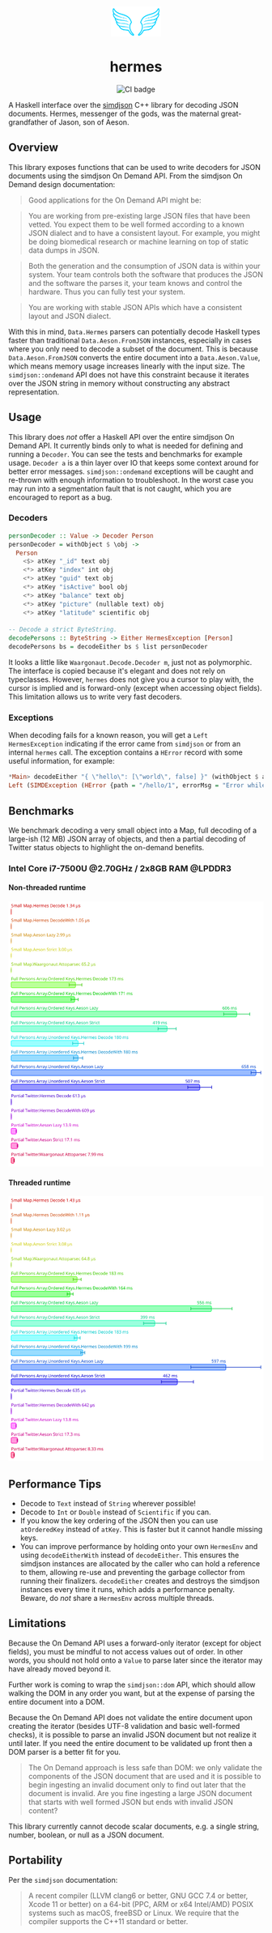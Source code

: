 <p align="center">
<img src="./wings.svg" height=60 width=100 />
</p>
<h1 align="center">hermes</h1>
<p align="center">
<a href="https://github.com/velveteer/hermes/actions"></a>
  <img src="https://img.shields.io/github/workflow/status/velveteer/hermes/CI?style=flat-square" alt="CI badge" />
</a>

A Haskell interface over the [simdjson](https://github.com/simdjson/simdjson) C++ library for decoding JSON documents. Hermes, messenger of the gods, was the maternal great-grandfather of Jason, son of Aeson. 

## Overview

This library exposes functions that can be used to write decoders for JSON documents using the simdjson On Demand API. From the simdjson On Demand design documentation:

> Good applications for the On Demand API might be:

> You are working from pre-existing large JSON files that have been vetted. You expect them to be well formed according to a known JSON dialect and to have a consistent layout. For example, you might be doing biomedical research or machine learning on top of static data dumps in JSON.

> Both the generation and the consumption of JSON data is within your system. Your team controls both the software that produces the JSON and the software the parses it, your team knows and control the hardware. Thus you can fully test your system.

> You are working with stable JSON APIs which have a consistent layout and JSON dialect.

With this in mind, `Data.Hermes` parsers can potentially decode Haskell types faster than traditional `Data.Aeson.FromJSON` instances, especially in cases where you only need to decode a subset of the document. This is because `Data.Aeson.FromJSON` converts the entire document into a `Data.Aeson.Value`, which means memory usage increases linearly with the input size. The `simdjson::ondemand` API does not have this constraint because it iterates over the JSON string in memory without constructing any abstract representation.

## Usage

This library does _not_ offer a Haskell API over the entire simdjson On Demand API. It currently binds only to what is needed for defining and running a `Decoder`. You can see the tests and benchmarks for example usage. `Decoder a` is a thin layer over IO that keeps some context around for better error messages. `simdjson::ondemand` exceptions will be caught and re-thrown with enough information to troubleshoot. In the worst case you may run into a segmentation fault that is not caught, which you are encouraged to report as a bug.

### Decoders

```haskell
personDecoder :: Value -> Decoder Person
personDecoder = withObject $ \obj ->
  Person
    <$> atKey "_id" text obj
    <*> atKey "index" int obj
    <*> atKey "guid" text obj
    <*> atKey "isActive" bool obj
    <*> atKey "balance" text obj
    <*> atKey "picture" (nullable text) obj
    <*> atKey "latitude" scientific obj

-- Decode a strict ByteString.
decodePersons :: ByteString -> Either HermesException [Person]
decodePersons bs = decodeEither bs $ list personDecoder
```

It looks a little like `Waargonaut.Decode.Decoder m`, just not as polymorphic. The interface is copied because it's elegant and does not rely on typeclasses. However, `hermes` does not give you a cursor to play with, the cursor is implied and is forward-only (except when accessing object fields). This limitation allows us to write very fast decoders.

### Exceptions

When decoding fails for a known reason, you will get a `Left HermesException` indicating if the error came from `simdjson` or from an internal `hermes` call. The exception contains a `HError` record with some useful information, for example:
```haskell
*Main> decodeEither "{ \"hello\": [\"world\", false] }" (withObject $ atKey "hello" (list text))
Left (SIMDException (HError {path = "/hello/1", errorMsg = "Error while getting value of type text. The JSON element does not have the requested type.", docLocation = "false] }", docDebug = "json_iterator [ depth : 3, structural : 'f', offset : 21', error : No error ]"}))
```

## Benchmarks
We benchmark decoding a very small object into a Map, full decoding of a large-ish (12 MB) JSON array of objects, and then a partial decoding of Twitter status objects to highlight the on-demand benefits. 

### Intel Core i7-7500U @2.70GHz / 2x8GB RAM @LPDDR3

#### Non-threaded runtime

![](./hermesbench/bench.svg)

#### Threaded runtime

![](./hermesbench/bench_threaded.svg)

## Performance Tips

* Decode to `Text` instead of `String` wherever possible!
* Decode to `Int` or `Double` instead of `Scientific` if you can.
* If you know the key ordering of the JSON then you can use `atOrderedKey` instead of `atKey`. This is faster but it cannot handle missing keys.
* You can improve performance by holding onto your own `HermesEnv` and using `decodeEitherWith` instead of `decodeEither`. This ensures the simdjson instances are allocated by the caller who can hold a reference to them, allowing re-use and preventing the garbage collector from running their finalizers. `decodeEither` creates and destroys the simdjson instances every time it runs, which adds a performance penalty. Beware, do _not_ share a `HermesEnv` across multiple threads.

## Limitations

Because the On Demand API uses a forward-only iterator (except for object fields), you must be mindful to not access values out of order. In other words, you should not hold onto a `Value` to parse later since the iterator may have already moved beyond it. 

Further work is coming to wrap the `simdjson::dom` API, which should allow walking the DOM in any order you want, but at the expense of parsing the entire document into a DOM. 

Because the On Demand API does not validate the entire document upon creating the iterator (besides UTF-8 validation and basic well-formed checks), it is possible to parse an invalid JSON document but not realize it until later. If you need the entire document to be validated up front then a DOM parser is a better fit for you.

> The On Demand approach is less safe than DOM: we only validate the components of the JSON document that are used and it is possible to begin ingesting an invalid document only to find out later that the document is invalid. Are you fine ingesting a large JSON document that starts with well formed JSON but ends with invalid JSON content?

This library currently cannot decode scalar documents, e.g. a single string, number, boolean, or null as a JSON document. 

## Portability

Per the `simdjson` documentation:

> A recent compiler (LLVM clang6 or better, GNU GCC 7.4 or better, Xcode 11 or better) on a 64-bit (PPC, ARM or x64 Intel/AMD) POSIX systems such as macOS, freeBSD or Linux. We require that the compiler supports the C++11 standard or better.
